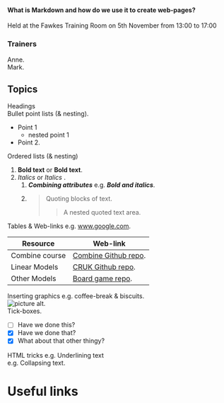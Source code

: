 #### What is Markdown and how do we use it to create web-pages?
Held at the Fawkes Training Room on 5th November from 13:00 to 17:00  

### Trainers
Anne.    
Mark.   

## Topics
Headings   
Bullet point lists (& nesting). 
* Point 1
   * nested point 1
* Point 2.  

Ordered lists (& nesting)   
1. __Bold text__ or **Bold text**.   
2. _Italics_ or *Italics* .   
   1. ___Combining attributes___  e.g. ***Bold and italics***.   
   2. >Quoting blocks of text.  
      >>A nested quoted text area.   
      
Tables & Web-links             e.g. www.google.com.      

Resource        | Web-link   
--------------- | -------------------------------------------------------------------------------------------      
Combine course  | [Combine Github repo](http://combine-australia.github.io/2016-05-11-RNAseq/).  
Linear Models   | [CRUK Github repo](https://bioinformatics-core-shared-training.github.io/linear-models-r/).  
Other Models    | [Board game repo](https://www.shutupandsitdown.com/).

Inserting graphics    e.g. coffee-break & biscuits.   
![picture alt](img/Tea_Biscuits.jpg "Tea?").  
Tick-boxes.  
- [ ] Have we done this?
- [x] Have we done that?   
- [x] What about that other thingy?

HTML tricks           e.g. Underlining text     
                      e.g. Collapsing text.    

# Useful links
